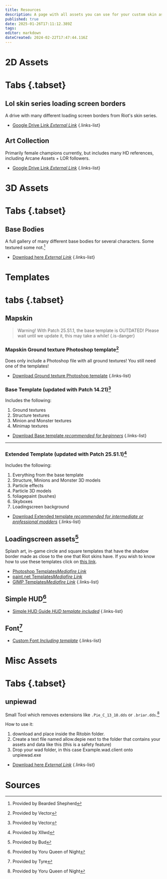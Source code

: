 ```yaml
---
title: Resources
description: A page with all assets you can use for your custom skin as downloads!
published: true
date: 2025-01-26T17:11:12.389Z
tags: 
editor: markdown
dateCreated: 2024-02-22T17:47:44.116Z
---
```


# 2D Assets
# Tabs {.tabset}
## Lol skin series loading screen borders
A drive with many different loading screen borders from Riot's skin series.
- [Google Drive Link *External Link*](https://drive.google.com/drive/folders/1yeAYQjAJuYkzaXJdVWP6GL7NO31r2-Vp)
{.links-list}
## Art Collection
Primarily female champions currently, but includes many HD references, including Arcane Assets + LOR followers.
- [Google Drive Link *External Link*](https://drive.google.com/drive/folders/1xBLNPxDiwBJrLm_7922q-kt9FvLGTGFL?usp=sharing)
{.links-list}

# 3D Assets
# Tabs {.tabset}
## Base Bodies
A full gallery of many different base bodies for several characters. Some textured some not.[^1]
- [Download here *External Link*](https://drive.google.com/drive/folders/1-9PeAE99OrQ1P9EZQdxDX5AAJ9k1HgqN)
{.links-list}

# Templates
# tabs {.tabset}
## Mapskin

> Warning! With Patch 25.S1.1, the base template is OUTDATED! Please wait until we update it, this may take a while!
{.is-danger}


### Mapskin Ground texture Photoshop template[^5]
Does only include a Photoshop file with all ground textures! You still need one of the templates!

- [Download Ground texture Photoshop template](https://drive.google.com/file/d/1isIlG4bNB3vIeh6qOJzGrQecyNevfF9z/view?usp=sharing)
{.links-list}

### Base Template (updated with Patch 14.21)[^5]
Includes the following:
1. Ground textures
2. Structure textures
3. Minion and Monster textures
4. Minimap textures

- [Download Base template *recommended for beginners*](https://drive.google.com/file/d/1_4WQiG2lC1yTzC5E8BkWgexq2gYSidoz/view?usp=drive_link)
{.links-list}

---

### Extended Template (updated with Patch 25.S1.1)[^3]
Includes the following:
1. Everything from the base template
2. Structure, Minions and Monster 3D models
3. Particle effects
4. Particle 3D models
5. foliagepaint (bushes)
6. Skyboxes
7. Loadingscreen background

- [Download Extended template *recommended for intermediate or professional modders*](https://drive.google.com/file/d/1fcdORbKiISDqMxgu_UvI_qB8XoRJPz9M/view?usp=sharing)
{.links-list}
## Loadingscreen assets[^6]
Splash art, in-game circle and square templates that have the shadow border made as close to the one that Riot skins have.
If you wish to know how to use these templates click on [this link](/core-guides/downloadable-assets/champion-templates).
- [Photoshop Templates*Mediafire Link*](https://www.mediafire.com/folder/qb3kuw3ypwmq1/Photoshop_champion_templates)
- [paint.net Templates*Mediafire Link*](https://www.mediafire.com/folder/ca1b1aoin342h/paint.net_champion_templates)
- [GIMP Templates*Mediafire Link*](https://www.mediafire.com/folder/0z7na9qzm4vw4/GIMP_champion_templates)
{.links-list}
## Simple HUD[^2]

- [Simple HUD Guide *HUD template included*](/specific-guide/ui/simple-hud-template)
{.links-list}
## Font[^4]

- [Custom Font *Including template*](/specific-guide/ui/custom-font)
{.links-list}


# Misc Assets
# Tabs {.tabset}
## unpiewad
Small Tool which removes extensions like `.Pie_C_13_10.dds` or `.briar.dds`.[^2]

How to use it:
1. download and place inside the Ritobin folder.
2. Create a text file named allow.depie next to the folder that contains your assets and data like this (this is a safety feature)
3. Drop your wad folder, in this case Example.wad.client onto unpiewad.exe

- [Download here *External Link*](https://drive.google.com/file/d/1TltplZd9tFA5KLHMZ00Pp1TNvpLmI-_l/view?usp=sharing)
{.links-list}


# Sources

[^1]: Provided by Bearded Shepherd
[^2]: Provided by Yoru Queen of Night
[^3]: Provided by Xllwd
[^4]: Provided by Tyre
[^5]: Provided by Vector
[^6]: Provided by Bud


